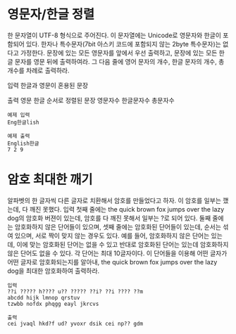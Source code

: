 # 영문자/한글 정렬

한 문자열이 UTF-8 형식으로 주어진다. 이 문자열에는 Unicode로 영문자와 한글이 포함되어 있다.
한자나 특수문자(7bit 아스키 코드에 포함되지 않는 2byte 특수문자)는 없다고 가정한다.
문장에 있는 모든 영문자를 앞에서 우선 출력하고, 문장에 있는 모든 한글 문자를 영문 뒤에 출력하여라.
그 다음 줄에 영어 문자의 개수, 한글 문자의 개수, 총 개수를 차례로 출력하라.


입력
한글과 영문이 혼용된 문장

출력
영문 한글 순서로 정렬된 문장
영문자수 한글문자수 총문자수
```
예제 입력
Eng한글lish

예제 출력
English한글
7 2 9
```

# 암호 최대한 깨기

알파벳의 한 글자씩 다른 글자로 치환해서 암호를 만들었다고 하자. 이 암호를 일부는 깼는데, 다 깨진 못했다.
입력 첫째 줄에는 the quick brown fox jumps over the lazy dog의 암호화 버젼이 있는데, 암호를 다 깨진 못해서 일부는 ?로 되어 있다.
둘째 줄에는 암호화하지 않은 단어들이 있으며, 셋째 줄에는 암호화된 단어들이 있는데, 순서는 섞여 있으며, 서로 짝이 맞지 않는 경우도 있다.
예를 들어, 암호화하지 않은 단어는 있는데, 이에 맞는 암호화된 단어는 없을 수 있고 반대로 암호화된 단어는 있는데 암호화하지 않은 단어도 없을 수 있다. 각 단어는 최대 10글자이다.
이 단어들을 이용해 어떤 글자가 어떤 글자로 암호화되는지를 알아내, the quick brown fox jumps over the lazy dog을 최대한 암호화하여 출력하라.

```
입력
??i ????? h???? u?? ????? ??i? ??i ???? ??m
abcdd hijk lmnop qrstuv
tzwbb nofdx phqgg eayl jkrcvs

출력
cei jvaql hkd?f ud? yvoxr dsik cei np?? gdm
```
